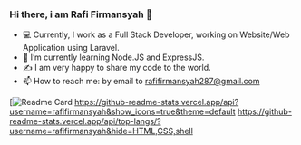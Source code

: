 ### Hi there, i am Rafi Firmansyah 👋

- :computer:  Currently, I work as a Full Stack Developer, working on Website/Web Application using Laravel.
- 🌱  I’m currently learning Node.JS and ExpressJS.
- :writing_hand:  I am very happy to share my code to the world.
- 📫   How to reach me:  by email to rafifirmansyah287@gmail.com

[![Readme Card](https://github-readme-stats.vercel.app/api/pin/?username=rafifirmansyah&repo=ecommerce-api-with-expressjs-postgresql&show_owner=true)
https://github-readme-stats.vercel.app/api?username=rafifirmansyah&show_icons=true&theme=default
https://github-readme-stats.vercel.app/api/top-langs/?username=rafifirmansyah&hide=HTML,CSS,shell
